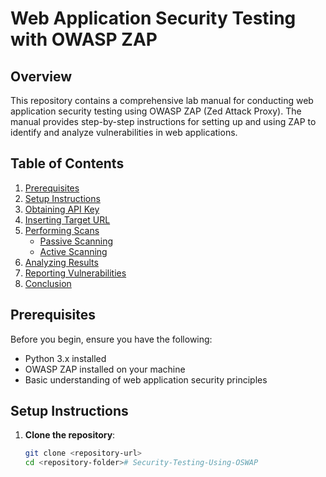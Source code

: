 # Web Application Security Testing with OWASP ZAP

## Overview

This repository contains a comprehensive lab manual for conducting web application security testing using OWASP ZAP (Zed Attack Proxy). The manual provides step-by-step instructions for setting up and using ZAP to identify and analyze vulnerabilities in web applications.

## Table of Contents
1. [Prerequisites](#prerequisites)
2. [Setup Instructions](#setup-instructions)
3. [Obtaining API Key](#obtaining-api-key)
4. [Inserting Target URL](#inserting-target-url)
5. [Performing Scans](#performing-scans)
   - [Passive Scanning](#passive-scanning)
   - [Active Scanning](#active-scanning)
6. [Analyzing Results](#analyzing-results)
7. [Reporting Vulnerabilities](#reporting-vulnerabilities)
8. [Conclusion](#conclusion)

## Prerequisites

Before you begin, ensure you have the following:

- Python 3.x installed
- OWASP ZAP installed on your machine
- Basic understanding of web application security principles

## Setup Instructions

1. **Clone the repository**:
   ```bash
   git clone <repository-url>
   cd <repository-folder>#   S e c u r i t y - T e s t i n g - U s i n g - O S W A P  
 